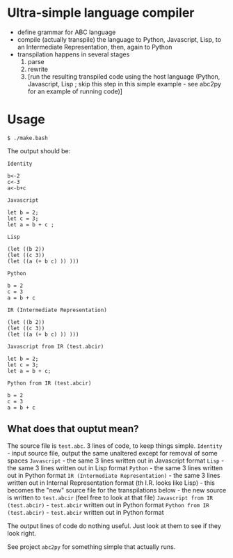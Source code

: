 # Ultra-simple language compiler
- define grammar for ABC language
- compile (actually transpile) the language to Python, Javascript, Lisp, to an Intermediate Representation, then, again to Python
- transpilation happens in several stages
  1. parse
  2. rewrite
  3. [run the resulting transpiled code using the host language (Python, Javascript, Lisp ; skip this step in this simple example - see abc2py for an example of running code)]

# Usage
`$ ./make.bash`

The output should be:
```
Identity

b<-2
c<-3
a<-b+c 

Javascript

let b = 2; 
let c = 3; 
let a = b + c ; 

Lisp

(let ((b 2)) 
(let ((c 3)) 
(let ((a (+ b c) )) )))

Python

b = 2
c = 3
a = b + c 

IR (Intermediate Representation)

(let ((b 2)) 
(let ((c 3)) 
(let ((a (+ b c) )) )))

Javascript from IR (test.abcir)

let b = 2;
let c = 3;
let a = b + c;

Python from IR (test.abcir)

b = 2
c = 3
a = b + c
```

## What does that ouptut mean?
The source file is `test.abc`. 3 lines of code, to keep things simple.
`Identity` - input source file, output the same unaltered except for removal of some spaces
`Javascript` - the same 3 lines written out in Javascript format
`Lisp` - the same 3 lines written out in Lisp format
`Python` - the same 3 lines written out in Python format
`IR (Intermediate Representation)` - the same 3 lines written out in Internal Representation format (th I.R. looks like Lisp)
	- this becomes the "new" source file for the transpilations below
	- the new source is written to `test.abcir` (feel free to look at that file)
`Javascript from IR (test.abcir)` - `test.abcir` written out in Python format
`Python from IR (test.abcir)` - `test.abcir` written out in Python format

The output lines of code do nothing useful. Just look at them to see if they look right.

See project `abc2py` for something simple that actually runs.
